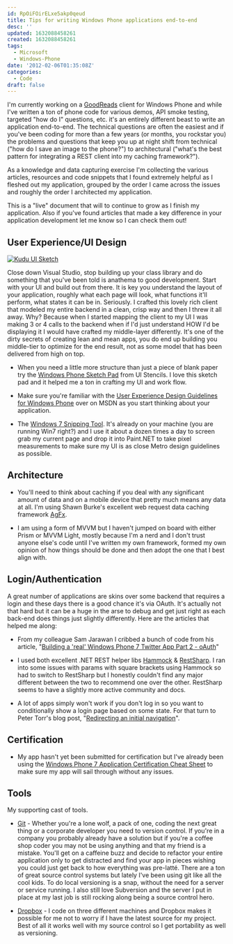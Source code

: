 ```yaml
---
id: RpOiFOirELxe5akp0qeud
title: Tips for writing Windows Phone applications end-to-end
desc: ''
updated: 1632088458261
created: 1632088458261
tags:
  - Microsoft
  - Windows-Phone
date: '2012-02-06T01:35:08Z'
categories:
  - Code
draft: false
---
```


I'm currently working on a [GoodReads](http://www.goodreads.com/) client for Windows Phone and while I've written a ton of phone code for various demos, API smoke testing, targeted "how do I" questions, etc. it's an entirely different beast to write an application end-to-end. The technical questions are often the easiest and if you've been coding for more than a few years (or months, you rockstar you) the problems and questions that keep you up at night shift from technical ("how do I save an image to the phone?") to architectural ("what's the best pattern for integrating a REST client into my caching framework?").

As a knowledge and data capturing exercise I'm collecting the various articles, resources and code snippets that I found extremely helpful as I fleshed out my application, grouped by the order I came across the issues and roughly the order I architected my application.

This is a "live" document that will to continue to grow as I finish my application. Also if you've found articles that made a key difference in your application development let me know so I can check them out!

## User Experience/UI Design

[![Kudu UI Sketch](/images/IMG_0117_thumb.jpg "Kudu UI Sketch")](/images/IMG_0117.jpg)

Close down Visual Studio, stop building up your class library and do something that you've been told is anathema to good development. Start with your UI and build out from there. It is key you understand the layout of your application, roughly what each page will look, what functions it'll perform, what states it can be in. Seriously. I crafted this lovely rich client that modeled my entire backend in a clean, crisp way and then I threw it all away. Why? Because when I started mapping the client to my UI I was making 3 or 4 calls to the backend when if I'd just understand HOW I'd be displaying it I would have crafted my middle-layer differently. It's one of the dirty secrets of creating lean and mean apps, you do end up building you middle-tier to optimize for the end result, not as some model that has been delivered from high on top.

* When you need a little more structure than just a piece of blank paper try the [Windows Phone Sketch Pad](http://www.uistencils.com/products/windows-phone-sketch-pad) from UI Stencils. I love this sketch pad and it helped me a ton in crafting my UI and work flow.

* Make sure you're familiar with the [User Experience Design Guidelines for Windows Phone](http://msdn.microsoft.com/en-us/library/hh202915(v=vs.92).aspx) over on MSDN as you start thinking about your application.

* The [Windows 7 Snipping Tool](http://windows.microsoft.com/en-US/windows7/products/features/snipping-tool). It's already on your machine (you are running Win7 right?) and I use it about a dozen times a day to screen grab my current page and drop it into Paint.NET to take pixel measurements to make sure my UI is as close Metro design guidelines as possible.  

## Architecture

* You'll need to think about caching if you deal with any significant amount of data and on a mobile device that pretty much means any data at all. I'm using Shawn Burke's excellent web request data caching framework [AgFx](http://agfx.codeplex.com/).

* I am using a form of MVVM but I haven't jumped on board with either Prism or MVVM Light, mostly because I'm a nerd and I don't trust anyone else's code until I've written my own framework, formed my own opinion of how things should be done and then adopt the one that I best align with.  

## Login/Authentication

A great number of applications are skins over some backend that requires a login and these days there is a good chance it's via OAuth. It's actually not that hard but it can be a huge in the arse to debug and get just right as each back-end does things just slightly differently. Here are the articles that helped me along:

* From my colleague Sam Jarawan I cribbed a bunch of code from his article, "[Building a 'real' Windows Phone 7 Twitter App Part 2 - oAuth](http://samjarawan.blogspot.com/2010/09/building-real-windows-phone-7-twitter_18.html)"

* I used both excellent .NET REST helper libs [Hammock](https://github.com/danielcrenna/hammock) & [RestSharp](http://restsharp.org/). I ran into some issues with params with square brackets using Hammock so had to switch to RestSharp but I honestly couldn't find any major different between the two to recommend one over the other. RestSharp seems to have a slightly more active community and docs.

* A lot of apps simply won't work if you don't log in so you want to conditionally show a login page based on some state. For that turn to Peter Torr's blog post, "[Redirecting an initial navigation](http://blogs.msdn.com/b/ptorr/archive/2010/08/28/redirecting-an-initial-navigation.aspx)".  

## Certification

* My app hasn't yet been submitted for certification but I've already been using the [Windows Phone 7 Application Certification Cheat Sheet](http://www.silverlightshow.net/items/Windows-Phone-7-Application-Certification-Cheat-Sheet.aspx) to make sure my app will sail through without any issues.  

## Tools

My supporting cast of tools.

* [Git](http://code.google.com/p/msysgit/) - Whether you're a lone wolf, a pack of one, coding the next great thing or a corporate developer you need to version control. If you're in a company you probably already have a solution but if you're a coffee shop coder you may not be using anything and that my friend is a mistake. You'll get on a caffeine buzz and decide to refactor your entire application only to get distracted and find your app in pieces wishing you could just get back to how everything was pre-latté. There are a ton of great source control systems but lately I've been using git like all the cool kids. To do local versioning is a snap, without the need for a server or service running. I also still love Subversion and the server I put in place at my last job is still rocking along being a source control hero.

* [Dropbox](https://www.dropbox.com/) - I code on three different machines and Dropbox makes it possible for me not to worry if I have the latest source for my project. Best of all it works well with my source control so I get portability as well as versioning.
